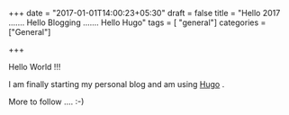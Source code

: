 +++
date = "2017-01-01T14:00:23+05:30"
draft = false
title = "Hello 2017 .......  Hello Blogging  ....... Hello Hugo"
tags = [ "general"]
categories =["General"]

+++


Hello World !!!

I am finally starting my personal blog and am using  [Hugo](http://gohugo.io/) .

More to follow ....  :-)


